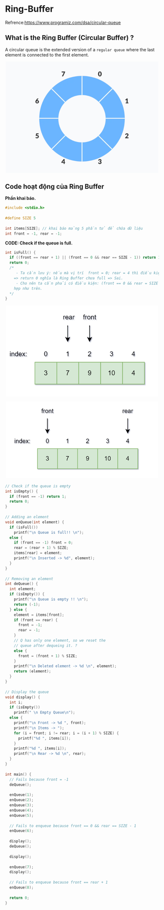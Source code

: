 # Ring-Buffer

Refrence:https://www.programiz.com/dsa/circular-queue

## What is the Ring Buffer (Circular Buffer) ?
A circular queue is the extended version of a `regular queue` where the last element is connected to the first element.
<p align="center">
    <img src="./Images/Image_1.png" width="500px" alt="">
</p>

## Code hoạt động của Ring Buffer
**Phần khai báo.**
~~~cpp
#include <stdio.h>

#define SIZE 5

int items[SIZE]; // khai báo mảng 5 phần tử để chứa dữ liệu 
int front = -1, rear = -1;
~~~

**CODE: Check if the queue is full.**
~~~cpp
int isFull() {
  if ((front == rear + 1) || (front == 0 && rear == SIZE - 1)) return 1;
  return 0;
  /*
     - Ta cần lưu ý: nếu mà vị trí  front = 0; rear = 4 thì điều kiện front = 0 khác rear + 1 = 5
    => return 0 nghĩa là Ring Buffer chưa full => Sai.
     - Cho nên ta cần phải có điều kiện: (front == 0 && rear = SIZE - ) => Tránh vào trường
    hợp như trên.
  */
}
~~~
<p align="center">
    <img src="./Images/Image_3.png" width="500px" alt="">
</p>

<p align="center">
    <img src="./Images/Image_2.png" width="500px" alt="">
</p>

~~~cpp
// Check if the queue is empty
int isEmpty() {
  if (front == -1) return 1;
  return 0;
}

// Adding an element
void enQueue(int element) {
  if (isFull())
    printf("\n Queue is full!! \n");
  else {
    if (front == -1) front = 0;
    rear = (rear + 1) % SIZE;
    items[rear] = element;
    printf("\n Inserted -> %d", element);
  }
}

// Removing an element
int deQueue() {
  int element;
  if (isEmpty()) {
    printf("\n Queue is empty !! \n");
    return (-1);
  } else {
    element = items[front];
    if (front == rear) {
      front = -1;
      rear = -1;
    } 
    // Q has only one element, so we reset the 
    // queue after dequeing it. ?
    else {
      front = (front + 1) % SIZE;
    }
    printf("\n Deleted element -> %d \n", element);
    return (element);
  }
}

// Display the queue
void display() {
  int i;
  if (isEmpty())
    printf(" \n Empty Queue\n");
  else {
    printf("\n Front -> %d ", front);
    printf("\n Items -> ");
    for (i = front; i != rear; i = (i + 1) % SIZE) {
      printf("%d ", items[i]);
    }
    printf("%d ", items[i]);
    printf("\n Rear -> %d \n", rear);
  }
}

int main() {
  // Fails because front = -1
  deQueue();

  enQueue(1);
  enQueue(2);
  enQueue(3);
  enQueue(4);
  enQueue(5);

  // Fails to enqueue because front == 0 && rear == SIZE - 1
  enQueue(6);

  display();
  deQueue();

  display();

  enQueue(7);
  display();

  // Fails to enqueue because front == rear + 1
  enQueue(8);

  return 0;
}
~~~
